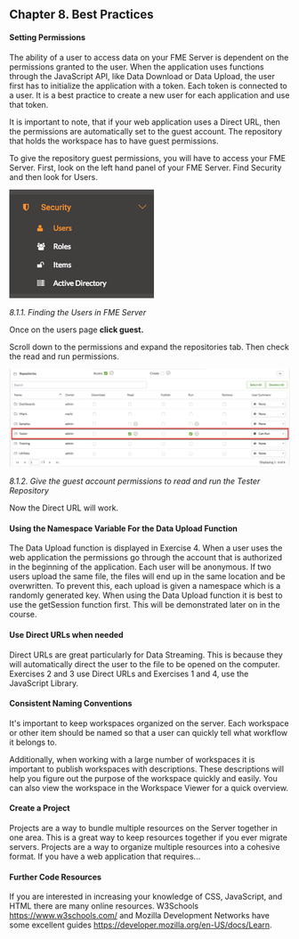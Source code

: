 Chapter 8. Best Practices
-------------------------

#### Setting Permissions

The ability of a user to access data on your FME Server is dependent on the permissions granted to the user. When the application uses
functions through the JavaScript API, like Data Download or Data Upload,
the user first has to initialize the application with a token. Each
token is connected to a user. It is a best practice to create a new user
for each application and use that token.

It is important to note, that if your web application uses a
Direct URL, then the permissions are automatically set to the guest
account. The repository that holds the workspace has to have guest
permissions.

To give the repository guest permissions, you will have to access your FME Server. First, look on the left hand panel
of your FME Server. Find Security and then look for Users.

![](./Images/8.1.1.Users.png)


*8.1.1. Finding the Users in FME Server*

Once on the users page **click guest.**

Scroll down to the permissions and expand the repositories tab. Then
check the read and run permissions.

![](./Images/8.1.2.Permissions.png)

*8.1.2. Give the guest account permissions to read and run the Tester
Repository*

Now the Direct URL will work.

#### Using the Namespace Variable For the Data Upload Function

The Data Upload function is displayed in Exercise 4. When a user uses
the web application the permissions go through the account that is
authorized in the beginning of the application. Each user will be
anonymous. If two users upload the same file, the files will end up
in the same location and be overwritten. To prevent this, each upload is
given a namespace which is a randomly generated key. When using the Data
Upload function it is best to use the getSession function first. This will be demonstrated later on in the course.

#### Use Direct URLs when needed

Direct URLs are great particularly for Data Streaming. This is because
they will automatically direct the user to the file to be opened on the
computer. Exercises 2 and 3 use Direct URLs and Exercises 1 and
4, use the JavaScript Library.

#### Consistent Naming Conventions

 It's important to keep workspaces organized on the server. Each
workspace or other item should be named so that a user can quickly tell
what workflow it belongs to.

Additionally, when working with a large number of workspaces it is important to publish workspaces with descriptions. These descriptions will help you figure out the purpose of the workspace quickly and easily. You can also view the workspace in the Workspace Viewer for a quick overview.

#### Create a Project

Projects are a way to bundle multiple resources on the Server together
in one area. This is a great way to keep resources together if you ever
migrate servers. Projects are a way to organize multiple resources into a cohesive format. If you have a web application that requires...

#### Further Code Resources

If you are interested in increasing your knowledge of CSS, JavaScript, and HTML there are many online resources. W3Schools https://www.w3schools.com/ and Mozilla Development Networks have some excellent guides https://developer.mozilla.org/en-US/docs/Learn.
